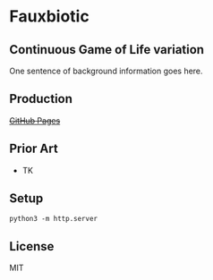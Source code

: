 # Fauxbiotic

## Continuous Game of Life variation

One sentence of background information goes here.

Production
----------

~~[GitHub Pages](https://jessechen.github.io/fauxbiotic/)~~

Prior Art
---------

* TK

Setup
-----

`python3 -m http.server`

License
-------

MIT